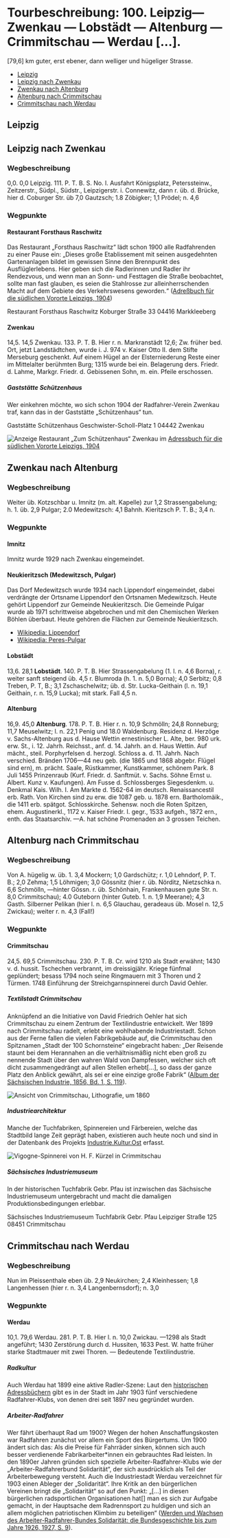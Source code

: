 
# Tourbeschreibung: 100. Leipzig— Zwenkau — Lobstädt — Altenburg — Crimmitschau — Werdau [...].

\[79,6\] km guter, erst ebener, dann welliger und hügeliger Strasse.


<!-- TOC depthFrom:2 depthTo:2 withLinks:1 updateOnSave:1 orderedList:0 -->

- [Leipzig](#leipzig)
- [Leipzig nach Zwenkau](#leipzig-nach-zwenkau)
- [Zwenkau nach Altenburg](#zwenkau-nach-altenburg)
- [Altenburg nach Crimmitschau](#altenburg-nach-crimmitschau)
- [Crimmitschau nach Werdau](#crimmitschau-nach-werdau)

<!-- /TOC -->

## Leipzig


## Leipzig nach Zwenkau

### Wegbeschreibung
0,0. 0,0 Leipzig. 111. P. T. B. S. No. l. Ausfahrt Königsplatz, Peterssteinw., Zeitzerstr., Südpl., Südstr., Leipzigerstr. i. Connewitz, dann r. üb. d. Brücke, hier d. Coburger Str. üb 7,0 Gautzsch; 1.8 Zöbigker; 1,1 Prödel; n. 4,6


### Wegpunkte

#### Restaurant Forsthaus Raschwitz
Das Restaurant „Forsthaus Raschwitz“ lädt schon 1900 alle Radfahrenden zu einer Pause ein: „Dieses große Etablissement mit seinen ausgedehnten Gartenanlagen bildet im gewissen Sinne den Brennpunkt des Ausflüglerlebens. Hier geben sich die Radlerinnen und Radler ihr Rendezvous, und wenn man an Sonn- und Festtagen die Straße beobachtet, sollte man fast glauben, es seien die Stahlrosse zur alleinherrschenden Macht auf dem Gebiete des Verkehrswesens geworden.“ \([Adreßbuch für die südlichen Vororte Leipzigs, 1904](http://digital.slub-dresden.de/werkansicht/dlf/105288/421/0/)\)

Restaurant Forsthaus Raschwitz
Koburger Straße 33
04416 Markkleeberg

#### Zwenkau
14,5. 14,5 Zwenkau. 133. P. T. B. Hier r. n. Markranstädt 12,6; Zw. früher bed. Ort, jetzt Landstädtchen, wurde i. J. 974 v. Kaiser Otto II. dem Stifte Merseburg geschenkt. Auf einem Hügel an der Elsterniederung Reste einer im Mittelalter berühmten Burg; 1315 wurde bei ein. Belagerung ders. Friedr. d. Lahme, Markgr. Friedr. d. Gebissenen Sohn, m. ein. Pfeile erschossen.

##### Gaststätte Schützenhaus
Wer einkehren möchte, wo sich schon 1904 der Radfahrer-Verein Zwenkau traf, kann das in der Gaststätte „Schützenhaus“ tun.

Gaststätte Schützenhaus
Geschwister-Scholl-Platz 1
04442 Zwenkau

![Anzeige Restaurant „Zum Schützenhaus“ Zwenkau](http://digital.slub-dresden.de/fileadmin/data/403758513-19040000/403758513-19040000_tif/jpegs/00000431.tif.large.jpg) im [Adressbuch für die südlichen Vororte Leipzigs, 1904](http://digital.slub-dresden.de/werkansicht/dlf/105288/431/0/)


## Zwenkau nach Altenburg

### Wegbeschreibung
Weiter üb. Kotzschbar u. Imnitz (m. alt. Kapelle) zur 1,2 Strassengabelung; h. 1. üb. 2,9 Pulgar; 2.0 Medewitzsch: 4,1 Bahnh. Kieritzsch P. T. B.; 3,4 n.



### Wegpunkte

#### Imnitz
Imnitz wurde 1929 nach Zwenkau eingemeindet.

#### Neukieritzsch (Medewitzsch, Pulgar)
Das Dorf Medewitzsch wurde 1934 nach Lippendorf eingemeindet, dabei verdrängte der Ortsname Lippendorf den Ortsnamen Medewitzsch. Heute gehört Lippendorf zur Gemeinde Neukieritzsch.
Die Gemeinde Pulgar wurde ab 1971 schrittweise abgebrochen und mit den Chemischen Werken Böhlen überbaut. Heute gehören die Flächen zur Gemeinde Neukieritzsch.

- [Wikipedia: Lippendorf](https://de.wikipedia.org/wiki/Lippendorf)
- [Wikipedia: Peres-Pulgar](https://de.wikipedia.org/wiki/Peres-Pulgar)


#### Lobstädt
13,6. 28,1 **Lobstädt**. 140. P. T. B. Hier Strassengabelung (1. l. n. 4,6 Borna), r. weiter sanft steigend üb. 4,5 r. Blumroda (h. 1. n. 5,0 Borna); 4,0 Serbitz; 0,8 Treben, P. T, B.; 3,1 Zschaschelwitz; üb. d. Str. Lucka-Geithain (l. n. 19,1 Geithain, r. n. 15,9 Lucka); mit stark. Fall 4,5 n.

#### Altenburg
16,9. 45,0 **Altenburg**. 178. P. T. B. Hier r. n. 10,9 Schmölln; 24,8 Ronneburg; 11,7 Meuselwitz; l. n. 22,1 Penig und 18.0 Waldenburg. Residenz d. Herzöge v. Sachs-Altenburg aus d. Hause Wettin ernestinischer L. Alte, ber. 980 urk. erw. St., i. 12. Jahrh. Reichsst., anf. d. 14. Jahrh. an d. Haus Wettin. Auf mächt., steil. Porphyrfelsen d. herzogl. Schloss a. d. 11. Jahrh. Nach verschied. Bränden 1706—44 neu geb. (die 1865 und 1868 abgebr. Flügel sind ern), m. prächt. Saale, Rüstkammer, Kunstkammer, schönem Park. 8 Juli 1455 Prinzenraub (Kurf. Friedr. d. Sanftmüt. v. Sachs. Söhne Ernst u. Albert. Kunz v. Kaufungen). Am Fusse d. Schlossberges Siegesdenkm. u. Denkmal Kais. Wilh. I. Am Markte d. 1562-64 im deutsch. Renaissancestil erb. Rath. Von Kirchen sind zu erw. die 1087 geb. u. 1878 ern. Bartholomäik., die 1411 erb. spätgot. Schlosskirche. Sehensw. noch die Roten Spitzen, ehem. Augustinerkl., 1172 v. Kaiser Friedr. I. gegr., 1533 aufgeh., 1872 ern., enth. das Staatsarchiv. —A. hat schöne Promenaden an 3 grossen Teichen.



## Altenburg nach Crimmitschau

### Wegbeschreibung
Von A. hügelig w. üb. 1. 3,4 Mockern; 1,0 Gardschütz; r. 1,0 Lehndorf, P. T. B.; 2,0 Zehma; 1,5 Löhmigen; 3,0 Gössnitz (hier r. üb. Nörditz, Nietzschka n. 6,6 Schmölln, —hinter Gössn. r. üb. Schönhain, Frankenhausen gute Str. n. 8,0 Crimmitschau); 4.0 Guteborn (hinter Guteb. 1. n. 1,9 Meerane); 4,3 Gasth. Silberner Pelikan (hier l. n. 6,5 Glauchau, geradeaus üb. Mosel n. 12,5 Zwickau); weiter r. n. 4,3 (Fall!)


### Wegpunkte

#### Crimmitschau
24,5. 69,5 Crimmitschau. 230. P. T. B. Cr. wird 1210 als Stadt erwähnt; 1430 v. d. hussit. Tschechen verbrannt, im dreissigjähr. Kriege fünfmal geplündert; besass 1794 noch seine Ringmauern mit 3 Thoren und 2 Türmen. 1748 Einführung der Streichgarnspinnerei durch David Oehler.

##### Textilstadt Crimmitschau
Anknüpfend an die Initiative von David Friedrich Oehler hat sich Crimmitschau zu einem Zentrum der Textilindustrie entwickelt. Wer 1899 nach Crimmitschau radelt, erlebt eine wohlhabende Industriestadt. Schon aus der Ferne fallen die vielen Fabrikgebäude auf, die Crimmitschau den Spitznamen „Stadt der 100 Schornsteine“ eingebracht haben: „Der Reisende staunt bei dem Herannahen an die verhältnismäßig nicht eben groß zu nennende Stadt über den wahren Wald von Dampfessen, welcher sich oft dicht zusammengedrängt auf allen Stellen erhebt[...], so dass der ganze Platz den Anblick gewährt, als sei er eine einzige große Fabrik“ \([Album der Sächsischen Industrie, 1856, Bd. 1, S. 119](https://digital.slub-dresden.de/werkansicht/dlf/505/233/0/)\).

![Ansicht von Crimmitschau, Lithografie, um 1860](http://fotothek.slub-dresden.de/fotos/df/dk/0005000/df_dk_0005155.jpg)

##### Industriearchitektur
Manche der Tuchfabriken, Spinnereien und Färbereien, welche das Stadtbild lange Zeit geprägt haben, existieren auch heute noch und sind in der Datenbank des Projekts [Industrie.Kultur.Ost](https://www.industrie-kultur-ost.de/datenbank/textilindustrie/gebiet-zwickau/) erfasst. 

![Vigogne-Spinnerei von H. F. Kürzel in Crimmitschau](http://digital.slub-dresden.de/fileadmin/data/252070399/252070399_tif/jpegs/00000383.tif.large.jpg)


##### Sächsisches Industriemuseum
In der historischen Tuchfabrik Gebr. Pfau ist inzwischen das Sächsische Industriemuseum untergebracht und macht die damaligen Produktionsbedingungen erlebbar.

Sächsisches Industriemuseum
Tuchfabrik Gebr. Pfau
Leipziger Straße 125
08451 Crimmitschau


## Crimmitschau nach Werdau

### Wegbeschreibung
Nun im Pleissenthale eben üb. 2,9 Neukirchen; 2,4 Kleinhessen; 1,8 Langenhessen (hier r. n. 3,4 Langenbernsdorf); n. 3,0


### Wegpunkte

#### Werdau
10,1. 79,6 Werdau. 281. P. T. B. Hier l. n. 10,0 Zwickau. —1298 als Stadt angeführt; 1430 Zerstörung durch d. Hussiten, 1633 Pest. W. hatte früher starke Stadtmauer mit zwei Thoren. — Bedeutende Textilindustrie.

##### Radkultur
Auch Werdau hat 1899 eine aktive Radler-Szene: Laut den [historischen Adressbüchern](http://digital.slub-dresden.de/werkansicht/dlf/98121/267/0/) gibt es in der Stadt im Jahr 1903 fünf verschiedene Radfahrer-Klubs, von denen drei seit 1897 neu gegründet wurden.

##### Arbeiter-Radfahrer
Wer fährt überhaupt Rad um 1900? Wegen der hohen Anschaffungskosten war Radfahren zunächst vor allem ein Sport des Bürgertums. Um 1900 ändert sich das: Als die Preise für Fahrräder sinken, können sich auch besser verdienende Fabrikarbeiter*innen ein gebrauchtes Rad leisten. In den 1890er Jahren gründen sich spezielle Arbeiter-Radfahrer-Klubs wie der „Arbeiter-Radfahrerbund Solidarität“, der sich ausdrücklich als Teil der Arbeiterbewegung versteht. Auch die Industriestadt Werdau verzeichnet für 1903 einen Ableger der „Solidarität“. Ihre Kritik an den bürgerlichen Vereinen bringt die „Solidarität“ so auf den Punkt: „[…] in diesen bürgerlichen radsportlichen Organisationen hat[] man es sich zur Aufgabe gemacht, in der Hauptsache dem Radrennsport zu huldigen und sich an allem möglichen patriotischen Klimbim zu beteiligen“ \([Werden und Wachsen des Arbeiter-Radfahrer-Bundes Solidarität: die Bundesgeschichte bis zum Jahre 1926, 1927, S. 9](https://library.fes.de/TouchPoint/id=181481)\).



